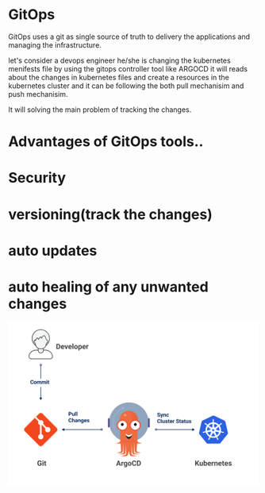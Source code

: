 # GitOps

GitOps uses a git as single source of truth to delivery the applications and managing the infrastructure.

let's consider a devops engineer he/she is changing the kubernetes menifests file by using the gitops controller tool like ARGOCD it will reads about the changes in kubernetes files and create a resources in the kubernetes cluster and it can be following the both pull mechanisim and push mechanisim.

It will solving the main problem of tracking the changes.


# Advantages of GitOps tools..

 # Security
 # versioning(track the changes)
 # auto updates
 # auto healing of any unwanted changes

 ![alt text](gitops.png)




